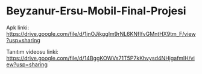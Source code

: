 # Beyzanur-Ersu-Mobil-Final-Projesi

Apk linki:
https://drive.google.com/file/d/1jnOJikggIm9rNL6KNfIfvGMntHX9tm_F/view?usp=sharing

Tanıtım videosu linki:
https://drive.google.com/file/d/14BggKOWVs71T5P7kKhvysd4NHjgafmlH/view?usp=sharing
